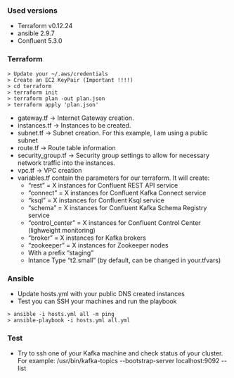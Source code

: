 ### Used versions
* Terraform v0.12.24
* ansible 2.9.7
* Confluent 5.3.0

### Terraform

    > Update your ~/.aws/credentials
    > Create an EC2 KeyPair (Important !!!!)
    > cd terraform
    > terraform init
    > terraform plan -out plan.json
    > terraform apply 'plan.json'

* gateway.tf → Internet Gateway creation.
* instances.tf → Instances to be created.
* subnet.tf → Subnet creation. For this example, I am using a public subnet
* route.tf → Route table information
* security_group.tf → Security group settings to allow for necessary network traffic into the instances.
* vpc.tf → VPC creation
* variables.tf contain the parameters for our terraform. It will create:
  * “rest” = X instances for Confluent REST API service
  * “connect” = X instances for Confluent Kafka Connect service
  * “ksql” = X instances for Confluent Ksql service
  * “schema” = X instances for Confluent Kafka Schema Registry service
  * “control_center” = X instances for Confluent Control Center (lighweight monitoring)
  * “broker” = X instances for Kafka brokers
  * “zookeeper” = X instances for Zookeeper nodes
  * With a prefix “staging”
  * Intance Type “t2.small” (by default, can be changed in your.tfvars)
 
### Ansible
* Update hosts.yml with your public DNS created instances
* Test you can SSH your machines and run the playbook
>
    > ansible -i hosts.yml all -m ping 
    > ansible-playbook -i hosts.yml all.yml

### Test
* Try to ssh one of your Kafka machine and check status of your cluster. For example: /usr/bin/kafka-topics --bootstrap-server localhost:9092 --list

